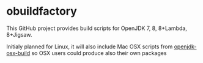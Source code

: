obuildfactory
=============

This GitHub project  provides build scripts for OpenJDK 7, 8, 8+Lambda, 8+Jigsaw.

Initialy planned for Linux, it will also include Mac OSX scripts from [openjdk-osx-build](http://code.google.com/p/openjdk-osx-build/) so OSX users could produce also their own packages
